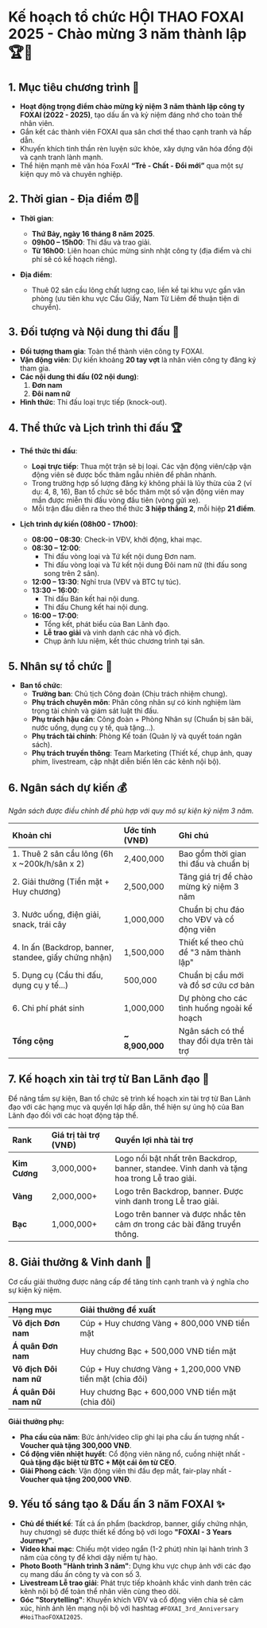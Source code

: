 # **Kế hoạch tổ chức HỘI THAO FOXAI 2025 - Chào mừng 3 năm thành lập** 🏆🎉

## 1. Mục tiêu chương trình 🎯

- **Hoạt động trọng điểm chào mừng kỷ niệm 3 năm thành lập công ty FOXAI (2022 - 2025)**, tạo dấu ấn và kỷ niệm đáng nhớ cho toàn thể nhân viên.
- Gắn kết các thành viên FOXAI qua sân chơi thể thao cạnh tranh và hấp dẫn.
- Khuyến khích tinh thần rèn luyện sức khỏe, xây dựng văn hóa đồng đội và cạnh tranh lành mạnh.
- Thể hiện mạnh mẽ văn hóa FoxAI **“Trẻ - Chất - Đổi mới”** qua một sự kiện quy mô và chuyên nghiệp.

## 2. Thời gian - Địa điểm ⏰📍

- **Thời gian**:
    - **Thứ Bảy, ngày 16 tháng 8 năm 2025**.
    - **09h00 – 15h00**: Thi đấu và trao giải.
    - **Từ 16h00**: Liên hoan chúc mừng sinh nhật công ty (địa điểm và chi phí sẽ có kế hoạch riêng).

- **Địa điểm**:
    - Thuê 02 sân cầu lông chất lượng cao, liền kề tại khu vực gần văn phòng (ưu tiên khu vực Cầu Giấy, Nam Từ Liêm để thuận tiện di chuyển).

## 3. Đối tượng và Nội dung thi đấu 🏸

- **Đối tượng tham gia**: Toàn thể thành viên công ty FOXAI.
- **Vận động viên**: Dự kiến khoảng **20 tay vợt** là nhân viên công ty đăng ký tham gia.
- **Các nội dung thi đấu (02 nội dung)**:
    1.  **Đơn nam**
    2.  **Đôi nam nữ**
- **Hình thức**: Thi đấu loại trực tiếp (knock-out).

## 4. Thể thức và Lịch trình thi đấu 🏆

- **Thể thức thi đấu**:
    - **Loại trực tiếp**: Thua một trận sẽ bị loại. Các vận động viên/cặp vận động viên sẽ được bốc thăm ngẫu nhiên để phân nhánh.
    - Trong trường hợp số lượng đăng ký không phải là lũy thừa của 2 (ví dụ: 4, 8, 16), Ban tổ chức sẽ bốc thăm một số vận động viên may mắn được miễn thi đấu vòng đầu tiên (vòng gửi xe).
    - Mỗi trận đấu diễn ra theo thể thức **3 hiệp thắng 2**, mỗi hiệp **21 điểm**.

- **Lịch trình dự kiến (08h00 - 17h00)**:
    - **08:00 – 08:30**: Check-in VĐV, khởi động, khai mạc.
    - **08:30 – 12:00**:
        - Thi đấu vòng loại và Tứ kết nội dung Đơn nam.
        - Thi đấu vòng loại và Tứ kết nội dung Đôi nam nữ (thi đấu song song trên 2 sân).
    - **12:00 – 13:30**: Nghỉ trưa (VĐV và BTC tự túc).
    - **13:30 – 16:00**:
        - Thi đấu Bán kết hai nội dung.
        - Thi đấu Chung kết hai nội dung.
    - **16:00 – 17:00**:
        - Tổng kết, phát biểu của Ban Lãnh đạo.
        - **Lễ trao giải** và vinh danh các nhà vô địch.
        - Chụp ảnh lưu niệm, kết thúc chương trình tại sân.

## 5. Nhân sự tổ chức 👥

- **Ban tổ chức**:
    - **Trưởng ban**: Chủ tịch Công đoàn (Chịu trách nhiệm chung).
    - **Phụ trách chuyên môn**: Phân công nhân sự có kinh nghiệm làm trọng tài chính và giám sát luật thi đấu.
    - **Phụ trách hậu cần**: Công đoàn + Phòng Nhân sự (Chuẩn bị sân bãi, nước uống, dụng cụ y tế, quà tặng...).
    - **Phụ trách tài chính**: Phòng Kế toán (Quản lý và quyết toán ngân sách).
    - **Phụ trách truyền thông**: Team Marketing (Thiết kế, chụp ảnh, quay phim, livestream, cập nhật diễn biến lên các kênh nội bộ).

## 6. Ngân sách dự kiến 💰

*Ngân sách được điều chỉnh để phù hợp với quy mô sự kiện kỷ niệm 3 năm.*

| Khoản chi | Ước tính (VNĐ) | Ghi chú |
| :--- | :--- | :--- |
| 1. Thuê 2 sân cầu lông (6h x ~200k/h/sân x 2) | 2,400,000 | Bao gồm thời gian thi đấu và chuẩn bị |
| 2. Giải thưởng (Tiền mặt + Huy chương) | 2,500,000 | Tăng giá trị để chào mừng kỷ niệm 3 năm |
| 3. Nước uống, điện giải, snack, trái cây | 1,000,000 | Chuẩn bị chu đáo cho VĐV và cổ động viên |
| 4. In ấn (Backdrop, banner, standee, giấy chứng nhận) | 1,500,000 | Thiết kế theo chủ đề "3 năm thành lập" |
| 5. Dụng cụ (Cầu thi đấu, dụng cụ y tế...) | 500,000 | Chuẩn bị cầu mới và đồ sơ cứu cơ bản |
| 6. Chi phí phát sinh | 1,000,000 | Dự phòng cho các tình huống ngoài kế hoạch |
| **Tổng cộng** | **~ 8,900,000** | Ngân sách có thể thay đổi dựa trên tài trợ |

## 7. Kế hoạch xin tài trợ từ Ban Lãnh đạo 🏅

Để nâng tầm sự kiện, Ban tổ chức sẽ trình kế hoạch xin tài trợ từ Ban Lãnh đạo với các hạng mục và quyền lợi hấp dẫn, thể hiện sự ủng hộ của Ban Lãnh đạo đối với các hoạt động tập thể.

| Rank | Giá trị tài trợ (VNĐ) | Quyền lợi nhà tài trợ |
| :--- | :--- | :--- |
| **Kim Cương** | 3,000,000+ | Logo nổi bật nhất trên Backdrop, banner, standee. Vinh danh và tặng hoa trong Lễ trao giải. |
| **Vàng** | 2,000,000+ | Logo trên Backdrop, banner. Được vinh danh trong Lễ trao giải. |
| **Bạc** | 1,000,000+ | Logo trên banner và được nhắc tên cảm ơn trong các bài đăng truyền thông. |

## 8. Giải thưởng & Vinh danh 🥇

Cơ cấu giải thưởng được nâng cấp để tăng tính cạnh tranh và ý nghĩa cho sự kiện kỷ niệm.

| Hạng mục | Giải thưởng đề xuất |
| :--- | :--- |
| **Vô địch Đơn nam** | Cúp + Huy chương Vàng + 800,000 VNĐ tiền mặt |
| **Á quân Đơn nam** | Huy chương Bạc + 500,000 VNĐ tiền mặt |
| **Vô địch Đôi nam nữ** | Cúp + Huy chương Vàng + 1,200,000 VNĐ tiền mặt (chia đôi) |
| **Á quân Đôi nam nữ** | Huy chương Bạc + 600,000 VNĐ tiền mặt (chia đôi) |

**Giải thưởng phụ:**

- **Pha cầu của năm**: Bức ảnh/video clip ghi lại pha cầu ấn tượng nhất - **Voucher quà tặng 300,000 VNĐ**.
- **Cổ động viên nhiệt huyết**: Cổ động viên năng nổ, cuồng nhiệt nhất - **Quà tặng đặc biệt từ BTC + Một cái ôm từ CEO**.
- **Giải Phong cách**: Vận động viên thi đấu đẹp mắt, fair-play nhất - **Voucher quà tặng 200,000 VNĐ**.

## 9. Yếu tố sáng tạo & Dấu ấn 3 năm FOXAI ✨

- **Chủ đề thiết kế**: Tất cả ấn phẩm (backdrop, banner, giấy chứng nhận, huy chương) sẽ được thiết kế đồng bộ với logo **"FOXAI - 3 Years Journey"**.
- **Video khai mạc**: Chiếu một video ngắn (1-2 phút) nhìn lại hành trình 3 năm của công ty để khơi dậy niềm tự hào.
- **Photo Booth "Hành trình 3 năm"**: Dựng khu vực chụp ảnh với các đạo cụ mang dấu ấn công ty và con số 3.
- **Livestream Lễ trao giải**: Phát trực tiếp khoảnh khắc vinh danh trên các kênh nội bộ để toàn thể nhân viên cùng theo dõi.
- **Góc "Storytelling"**: Khuyến khích VĐV và cổ động viên chia sẻ cảm xúc, hình ảnh lên mạng nội bộ với hashtag `#FOXAI_3rd_Anniversary` `#HoiThaoFOXAI2025`.
